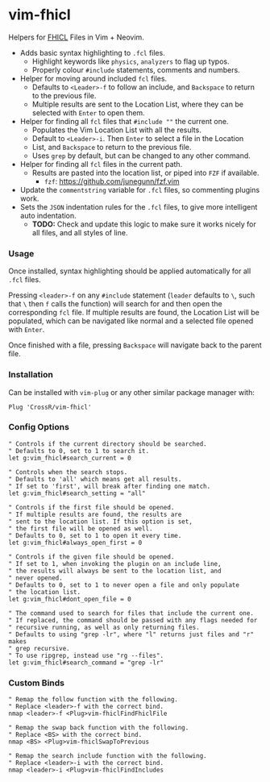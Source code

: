 # vim-fhicl

Helpers for [FHICL](https://cdcvs.fnal.gov/redmine/projects/fhicl/wiki) Files in Vim + Neovim.

 * Adds basic syntax highlighting to `.fcl` files.
    * Highlight keywords like `physics`, `analyzers` to flag up typos.
    * Properly colour `#include` statements, comments and numbers.
 * Helper for moving around included `fcl` files.
     * Defaults to `<Leader>-f` to follow an include, and `Backspace` to return to the previous file.
     * Multiple results are sent to the Location List, where they can be selected with `Enter` to open them.
 * Helper for finding all `fcl` files that `#include ""` the current one.
     * Populates the Vim Location List with all the results.
     * Default to `<Leader>-i`. Then `Enter` to select a file in the Location
     * List, and `Backspace` to return to the previous file.
     * Uses `grep` by default, but can be changed to any other command.
 * Helper for finding all `fcl` files in the current path.
     * Results are pasted into the location list, or piped into `FZF` if available.
        * `fzf`: https://github.com/junegunn/fzf.vim
 * Update the `commentstring` variable for `.fcl` files, so commenting plugins work.
 * Sets the `JSON` indentation rules for the `.fcl` files, to give more intelligent auto indentation.
    * **TODO:** Check and update this logic to make sure it works nicely for all files, and all styles of line.

### Usage

Once installed, syntax highlighting should be applied automatically for all
`.fcl` files.

Pressing `<leader>-f` on any `#include` statement (`leader`
defaults to `\`, such that `\` then `f` calls the function) will search for and
then open the corresponding `fcl` file. If multiple results are found, the
Location List will be populated, which can be navigated like normal and a selected
file opened with `Enter`.

Once finished with a file, pressing `Backspace` will
navigate back to the parent file.

### Installation

Can be installed with `vim-plug` or any other similar package manager with:

```vim
Plug 'CrossR/vim-fhicl'
```

### Config Options

```vim
" Controls if the current directory should be searched.
" Defaults to 0, set to 1 to search it.
let g:vim_fhicl#search_current = 0

" Controls when the search stops.
" Defaults to 'all' which means get all results.
" If set to 'first', will break after finding one match.
let g:vim_fhicl#search_setting = "all"

" Controls if the first file should be opened.
" If multiple results are found, the results are
" sent to the location list. If this option is set,
" the first file will be opened as well.
" Defaults to 0, set to 1 to open it every time.
let g:vim_fhicl#always_open_first = 0

" Controls if the given file should be opened.
" If set to 1, when invoking the plugin on an include line,
" the results will always be sent to the location list, and
" never opened.
" Defaults to 0, set to 1 to never open a file and only populate
" the location list.
let g:vim_fhicl#dont_open_file = 0

" The command used to search for files that include the current one.
" If replaced, the command should be passed with any flags needed for
" recursive running, as well as only returning files.
" Defaults to using "grep -lr", where "l" returns just files and "r" makes
" grep recursive.
" To use ripgrep, instead use "rg --files".
let g:vim_fhicl#search_command = "grep -lr"

```

### Custom Binds

```vim
" Remap the follow function with the following.
" Replace <leader>-f with the correct bind.
nmap <leader>-f <Plug>vim-fhiclFindFhiclFile

" Remap the swap back function with the following.
" Replace <BS> with the correct bind.
nmap <BS> <Plug>vim-fhiclSwapToPrevious

" Remap the search include function with the following.
" Replace <leader>-i with the correct bind.
nmap <leader>-i <Plug>vim-fhiclFindIncludes

```

